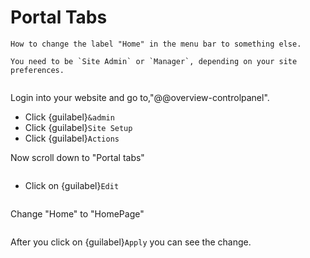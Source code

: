 # Portal Tabs

```{admonition} Description
How to change the label "Home" in the menu bar to something else.
```

```{note}
You need to be `Site Admin` or `Manager`, depending on your site preferences.
```

```{image} /_static/pt-home_label.png
```

Login into your website and go to,"@@overview-controlpanel".

- Click {guilabel}`&admin`
- Click {guilabel}`Site Setup`
- Click {guilabel}`Actions`

Now scroll down to "Portal tabs"

```{image} /_static/portal_tabs.png
```

- Click on {guilabel}`Edit`

```{image} /_static/pt-action_settings.png
```

Change "Home" to "HomePage"

```{image} /_static/pt-action_settings_change.png
```

After you click on {guilabel}`Apply` you can see the change.

```{image} /_static/pt-home_changed.png
```
